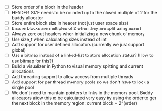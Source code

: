 - [ ] Store order of a block in the header
- [ ] HEADER_SIZE needs to be rounded up to the closed multiple of 2 for the buddy allocator
- [ ] Store entire block size in header (not just user space size)
- [ ] Ensure blocks are multiples of 2 when they are split using assert
- [ ] Always zero out headers when initializing a new chunk of memory 
- [ ] Use size_t when calculating sizes instead of int 
- [ ] Add support for user defined allocators (currently we just support global)
- [ ] Use a bitmap instead of a linked-list to store allocation status? (How to use bitmap for this?)
- [ ] Build a visualizer in Python to visual memory splitting and current allocations 
- [ ] Add threading support to allow access from multiple threads
- [ ] Add support for per thread memory pools so we don't have to lock a single pool
- [ ] We don't need to maintain pointers to links in the memory pool. Buddy allocators allow this to be calculated very easy by using the order to get the next 
block in the memory region: current block + 2^(order)